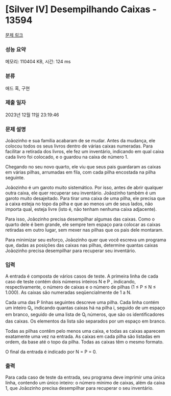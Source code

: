 # [Silver IV] Desempilhando Caixas - 13594 

[문제 링크](https://www.acmicpc.net/problem/13594) 

### 성능 요약

메모리: 110404 KB, 시간: 124 ms

### 분류

애드 혹, 구현

### 제출 일자

2023년 12월 11일 23:19:46

### 문제 설명

<p>Joãozinho e sua família acabaram de se mudar. Antes da mudança, ele colocou todos os seus livros dentro de várias caixas numeradas. Para facilitar a retirada dos livros, ele fez um inventário, indicando em qual caixa cada livro foi colocado, e o guardou na caixa de número 1.</p>

<p>Chegando no seu novo quarto, ele viu que seus pais guardaram as caixas em várias pilhas, arrumadas em fila, com cada pilha encostada na pilha seguinte.</p>

<p>Joãozinho é um garoto muito sistemático. Por isso, antes de abrir qualquer outra caixa, ele quer recuperar seu inventário. Joãozinho também é um garoto muito desajeitado. Para tirar uma caixa de uma pilha, ele precisa que a caixa esteja no topo da pilha e que ao menos um de seus lados, não importa qual, esteja livre (isto é, não tenham nenhuma caixa adjacente).</p>

<p>Para isso, Joãozinho precisa desempilhar algumas das caixas. Como o quarto dele é bem grande, ele sempre tem espaço para colocar as caixas retiradas em outro lugar, sem mexer nas pilhas que os pais dele montaram.</p>

<p>Para minimizar seu esforço, Joãozinho quer que você escreva um programa que, dadas as posições das caixas nas pilhas, determine quantas caixas Joãozinho precisa desempilhar para recuperar seu inventário.</p>

### 입력 

 <p>A entrada é composta de vários casos de teste. A primeira linha de cada caso de teste contém dois números inteiros N e P , indicando, respectivamente, o número de caixas e o número de pilhas (1 ≤ P ≤ N ≤ 1.000). As caixas são numeradas seqüencialmente de 1 a N.</p>

<p>Cada uma das P linhas seguintes descreve uma pilha. Cada linha contém um inteiro Q<sub>i</sub>, indicando quantas caixas há na pilha i, seguido de um espaço em branco, seguido de uma lista de Q<sub>i</sub> números, que são os identificadores das caixas. Os elementos da lista são separados por um espaço em branco.</p>

<p>Todas as pilhas contêm pelo menos uma caixa, e todas as caixas aparecem exatamente uma vez na entrada. As caixas em cada pilha são listadas em ordem, da base até o topo da pilha. Todas as caixas têm o mesmo formato.</p>

<p>O final da entrada é indicado por N = P = 0.</p>

### 출력 

 <p>Para cada caso de teste da entrada, seu programa deve imprimir uma única linha, contendo um único inteiro: o número mínimo de caixas, além da caixa 1, que Joãozinho precisa desempilhar para recuperar o seu inventário.</p>

